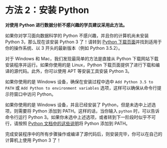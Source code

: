 # 方法 2：安装 Python

**对使用 Python 进行数据分析不感兴趣的学员建议采用此方法。**

如果你对学习面向数据科学的 Python 不感兴趣，并且你的计算机尚未安装 Python 3，那么现在该安装 Python 3 了！请转到 [Python 下载页面](https://www.python.org/downloads/)并找到适用于你的操作系统、以 3 开头的最新版本（例如 Python 3.5.2）。

对于 Windows 和 Mac，我们发现最简单的方法是直接从 Python 下载网站下载安装程序并运行。如果你使用的是 Linux，Python 下载页面提供了进行下载和编译的源代码。此外，你可以使用 APT 等安装工具安装 Python 3。

如果你使用的是 Windows 设备，确保在安装过程中选中 `Add Python 3.5 to PATH` 或 `Add Python to environment variables` 选项，这样可以确保从命令行提示符窗口中访问 Python。

如果你使用的是 Windows 设备，并且已经安装了 Python，但是未选中上述选项，则需要将 Python 添加到 PATH。这样的话，当你输入 `python` 时，可以告诉命令行运行 Python 3。如果你未选中上述选项，或者转到下一阶段时似乎不可行，请按照 [Python 文档中的这些说明](https://docs.python.org/3/using/windows.html#excursus-setting-environment-variables)将 Python 添加到 PATH。

完成安装程序中的所有步骤操作或编译了源代码后，则安装完毕，你可以在自己的计算机上使用 Python 3 了！